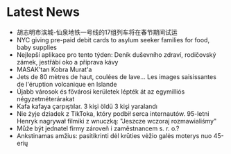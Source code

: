 # Latest News
-  胡志明市滨城-仙泉地铁一号线的17组列车将在春节期间试运
-  NYC giving pre-paid debit cards to asylum seeker families for food, baby supplies
-  Nejlepší aplikace pro tento týden: Deník duševního zdraví, rodičovský zámek, jestřábí oko a příprava kávy
-  MASAK'tan Kobra Murat'a
-  Jets de 80 mètres de haut, coulées de lave... Les images saisissantes de l'éruption volcanique en Islande
-  Újabb városok és fővárosi kerületek lépték át az egymilliós négyzetméterárakat
-  Kafa kafaya çarpıştılar. 3 kişi öldü 3 kişi yaralandı
-  Nie żyje dziadek z TikToka, który podbił serca internautów. 95-letni Henryk nagrywał filmiki z wnuczką: "Jeszcze wczoraj rozmawialiśmy"
-  Může být jednatel firmy zároveň i zaměstnancem s. r. o.?
-  Ankstinamas amžius: pasitikrinti dėl krūties vėžio galės moterys nuo 45-erių
